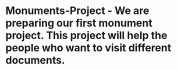 # Monuments-Project - We are preparing our first monument project. This project will help the people who want to visit different documents.
